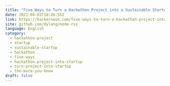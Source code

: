```yaml
---
title: "Five Ways to Turn a Hackathon Project into a Sustainable Startup "
date: 2021-04-01T18:26:55Z
link: https://hackernoon.com/five-ways-to-turn-a-hackathon-project-into-a-sustainable-startup-fp9355j?source=rss&utm_medium=RSS&utm_source=news.12bit.vn
site: github.com/dylang/node-rss
language: English
category:
  - hackathon-project
  - startup
  - sustainable-startup
  - hackathon
  - five-ways
  - hackathon-project-into-startup
  - turn-project-into-startup
  - the-more-you-know
draft: false
---
```

